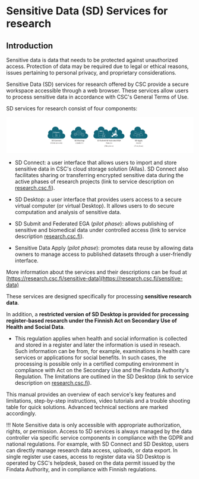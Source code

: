 # Sensitive Data (SD) Services for research

## Introduction 
Sensitive data is data that needs to be protected against unauthorized access. Protection of data may be required due to legal or ethical reasons, issues pertaining to personal privacy, and proprietary considerations.

Sensitive Data (SD) services for research offered by CSC provide a secure workspace accessible through a web browser. These services allow users to process sensitive data in accordance with CSC's General Terms of Use.


SD services for research consist of four components:

[![SD-service-overview](images/introduction/icons.png)](images/introduction/icons.png)

* SD Connect: a user interface that allows users to import and store sensitive data in CSC's cloud storage solution (Allas). SD Connect also facilitates sharing or transferring encrypted sensitive data during the active phases of research projects (link to service description on [research.csc.fi](https://research.csc.fi/-/sd-connect)). 

* SD Desktop: a user interface that provides users access to a secure virtual computer (or virtual Desktop). It allows users to do secure computation and analysis of sensitive data. 

* SD Submit and Federated EGA (*pilot phase*): allows publishing of sensitive and biomedical data under controlled access (link to service description [research.csc.fi](https://research.csc.fi/-/fega)). 

* Sensitive Data Apply (*pilot phase*): promotes data reuse by allowing data owners to manage access to published datasets through a user-friendly interface.

More information about the services and their descriptions can be foud at [https://research.csc.fi/sensitive-data](https://research.csc.fi/sensitive-data)

These services are designed specifically for processing **sensitive research data**. 

In addition, a **restricted version of SD Desktop is provided for processing register-based research under the Finnish Act on Secondary Use of Health and Social Data**. 

* This regulation applies when health and social information is collected and stored in a register and later the information is used in reseach. Such information can be from, for example, examinations in health care services or applications for social benefits. In such cases, the processing is possible only in a certified computing environment in compliance with Act on the Secondary Use and the Findata Authority's Regulation. The limitations are outlined in the SD Desktop (link to service description on [research.csc.fi](https://research.csc.fi/-/sd-desktop)).

This manual provides an overview of each service's key features and limitations, step-by-step instructions, video tutorials and a trouble shooting table for quick solutions. Advanced technical sections are marked accordingly.

!!! Note
    Sensitive data is only accessible with appropriate authorization, rights, or permission. Access to SD services is always managed by the data controller via specific service components in compliance with the GDPR and national regulations. For example, with SD Connect and SD Desktop, users can directly manage research data access, uploads, or data export. In single register use cases, access to register data via SD Desktop is operated by CSC's helpdesk, based on the data permit issued by the Findata Authority, and in compliance with Finnish regulations. 
    



